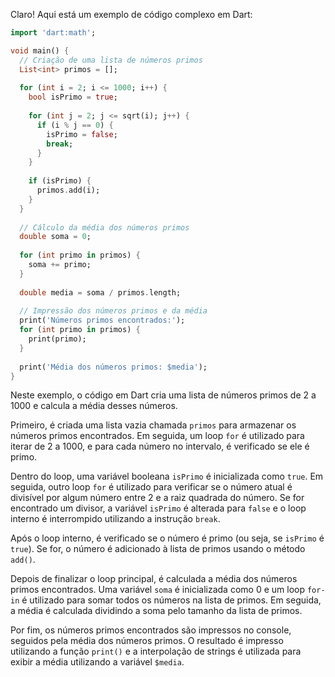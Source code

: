Claro! Aqui está um exemplo de código complexo em Dart:

```dart
import 'dart:math';

void main() {
  // Criação de uma lista de números primos
  List<int> primos = [];
  
  for (int i = 2; i <= 1000; i++) {
    bool isPrimo = true;
    
    for (int j = 2; j <= sqrt(i); j++) {
      if (i % j == 0) {
        isPrimo = false;
        break;
      }
    }
    
    if (isPrimo) {
      primos.add(i);
    }
  }
  
  // Cálculo da média dos números primos
  double soma = 0;
  
  for (int primo in primos) {
    soma += primo;
  }
  
  double media = soma / primos.length;
  
  // Impressão dos números primos e da média
  print('Números primos encontrados:');
  for (int primo in primos) {
    print(primo);
  }
  
  print('Média dos números primos: $media');
}
```

Neste exemplo, o código em Dart cria uma lista de números primos de 2 a 1000 e calcula a média desses números. 

Primeiro, é criada uma lista vazia chamada `primos` para armazenar os números primos encontrados. Em seguida, um loop `for` é utilizado para iterar de 2 a 1000, e para cada número no intervalo, é verificado se ele é primo.

Dentro do loop, uma variável booleana `isPrimo` é inicializada como `true`. Em seguida, outro loop `for` é utilizado para verificar se o número atual é divisível por algum número entre 2 e a raiz quadrada do número. Se for encontrado um divisor, a variável `isPrimo` é alterada para `false` e o loop interno é interrompido utilizando a instrução `break`.

Após o loop interno, é verificado se o número é primo (ou seja, se `isPrimo` é `true`). Se for, o número é adicionado à lista de primos usando o método `add()`.

Depois de finalizar o loop principal, é calculada a média dos números primos encontrados. Uma variável `soma` é inicializada como 0 e um loop `for-in` é utilizado para somar todos os números na lista de primos. Em seguida, a média é calculada dividindo a soma pelo tamanho da lista de primos.

Por fim, os números primos encontrados são impressos no console, seguidos pela média dos números primos. O resultado é impresso utilizando a função `print()` e a interpolação de strings é utilizada para exibir a média utilizando a variável `$media`.